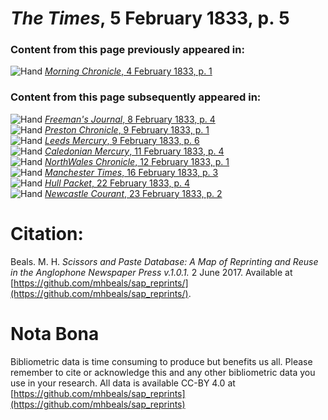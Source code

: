 # *The Times*, 5 February 1833, p. 5  
  
### Content from this page previously appeared in:  
![Hand](http://scissorsandpaste.net/wp-content/uploads/2017/06/smallhandpointer.png) [*Morning Chronicle*, 4 February 1833, p. 1](https://mhbeals.github.io/sap_html/Morning-Chronicle/Morning-Chronicle-4-February-1833-p-1)  
  
### Content from this page subsequently appeared in:  
![Hand](http://scissorsandpaste.net/wp-content/uploads/2017/06/smallhandpointer.png) [*Freeman's Journal*, 8 February 1833, p. 4](https://mhbeals.github.io/sap_html/Freeman's-Journal/Freeman's-Journal-8-February-1833-p-4)  
![Hand](http://scissorsandpaste.net/wp-content/uploads/2017/06/smallhandpointer.png) [*Preston Chronicle*, 9 February 1833, p. 1](https://mhbeals.github.io/sap_html/Preston-Chronicle/Preston-Chronicle-9-February-1833-p-1)  
![Hand](http://scissorsandpaste.net/wp-content/uploads/2017/06/smallhandpointer.png) [*Leeds Mercury*, 9 February 1833, p. 6](https://mhbeals.github.io/sap_html/Leeds-Mercury/Leeds-Mercury-9-February-1833-p-6)  
![Hand](http://scissorsandpaste.net/wp-content/uploads/2017/06/smallhandpointer.png) [*Caledonian Mercury*, 11 February 1833, p. 4](https://mhbeals.github.io/sap_html/Caledonian-Mercury/Caledonian-Mercury-11-February-1833-p-4)  
![Hand](http://scissorsandpaste.net/wp-content/uploads/2017/06/smallhandpointer.png) [*NorthWales Chronicle*, 12 February 1833, p. 1](https://mhbeals.github.io/sap_html/NorthWales-Chronicle/NorthWales-Chronicle-12-February-1833-p-1)  
![Hand](http://scissorsandpaste.net/wp-content/uploads/2017/06/smallhandpointer.png) [*Manchester Times*, 16 February 1833, p. 3](https://mhbeals.github.io/sap_html/Manchester-Times/Manchester-Times-16-February-1833-p-3)  
![Hand](http://scissorsandpaste.net/wp-content/uploads/2017/06/smallhandpointer.png) [*Hull Packet*, 22 February 1833, p. 4](https://mhbeals.github.io/sap_html/Hull-Packet/Hull-Packet-22-February-1833-p-4)  
![Hand](http://scissorsandpaste.net/wp-content/uploads/2017/06/smallhandpointer.png) [*Newcastle Courant*, 23 February 1833, p. 2](https://mhbeals.github.io/sap_html/Newcastle-Courant/Newcastle-Courant-23-February-1833-p-2)  


# Citation: 

Beals. M. H. *Scissors and Paste Database: A Map of Reprinting and Reuse in the Anglophone Newspaper Press v.1.0.1.* 2 June 2017. Available at [https://github.com/mhbeals/sap_reprints/](https://github.com/mhbeals/sap_reprints/). 

# Nota Bona

Bibliometric data is time consuming to produce but benefits us all. Please remember to cite or acknowledge this and any other bibliometric data you use in your research. All data is available CC-BY 4.0 at [https://github.com/mhbeals/sap_reprints](https://github.com/mhbeals/sap_reprints)